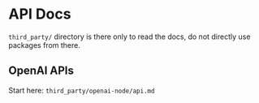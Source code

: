 # API Docs

`third_party/` directory is there only to read the docs, do not directly use packages from there.

## OpenAI APIs

Start here: `third_party/openai-node/api.md`
